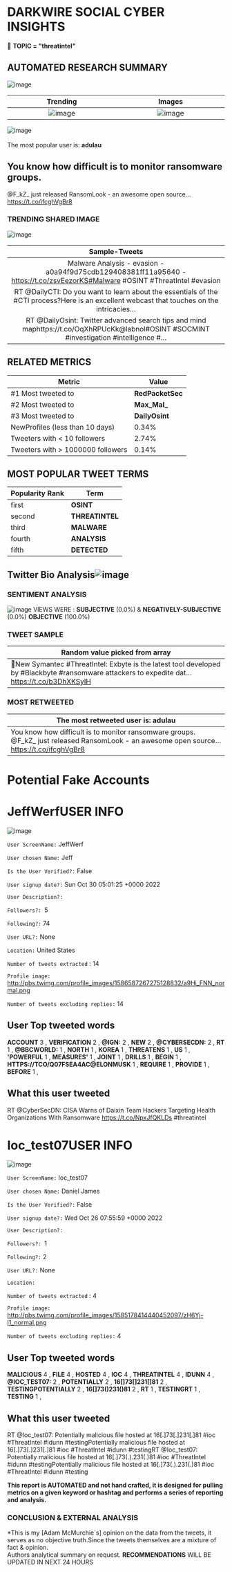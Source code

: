 # DARKWIRE SOCIAL CYBER INSIGHTS 
&#x1F34E; **TOPIC = "threatintel"**

## AUTOMATED RESEARCH SUMMARY
  ![image](darkLogo.png)   

|  Trending  |   Images | 
:-------------------------:|:-------------------------:
|  ![image](assets/threatintel/imageFile1.jpg)     <img width=200/> | ![image](assets/threatintel/imageFile2.jpg) <img width=200/> |   
 
 
![image](assets/threatintel/TWEETS.png)
<br></br>
The most popular user is: **adulau**  
 

## You know how difficult is to monitor ransomware groups. 

@F_kZ_ just released RansomLook - an awesome open source… https://t.co/ifcghVgBr8 

  




### TRENDING SHARED IMAGE

![image](assets/threatintel/twitterPostedImage.png)



|                **Sample-Tweets**        |
| :-------------: |
| Malware Analysis - evasion - a0a94f9d75cdb129408381ff11a95640 - https://t.co/zsvEezorKS#Malware #OSINT #ThreatIntel  #evasion |
| RT @DailyCTI: Do you want to learn about the essentials of the #CTI process?Here is an excellent webcast that touches on the intricacies… |
| RT @DailyOsint: Twitter advanced search tips and mind maphttps://t.co/OqXhRPUcKk@labnol#OSINT #SOCMINT #investigation #intelligence #… |

## RELATED METRICS<br>
| Metric | Value |
| ------------- | ------------- |
| #1 Most tweeted to  | **RedPacketSec** |
| #2 Most tweeted to  | **Max_Mal_** |
| #3 Most tweeted to  | **DailyOsint** |
| NewProfiles (less than 10 days) | 0.34%  |
| Tweeters with < 10 followers  | 2.74%|
| Tweeters with > 1000000 followers  | 0.14%  |



## MOST POPULAR TWEET TERMS 


| Popularity Rank  | Term |
| ------------- | ------------- |
| first  | **OSINT**  |
| second  | **THREATINTEL**  |
| third  | **MALWARE** |
| fourth  | **ANALYSIS**  |
| fifth  | **DETECTED**  |


## Twitter Bio Analysis![image](assets/threatintel/BIO.png)
### SENTIMENT ANALYSIS
![image](assets/threatintel/sentiment.png)
VIEWS WERE : **SUBJECTIVE**  (0.0%) & **NEGATIVELY-SUBJECTIVE** (0.0%) **OBJECTIVE** (100.0%)

### TWEET SAMPLE 
| Random value picked from array |
| ------------- |
|🚨New Symantec #ThreatIntel: Exbyte is the latest tool developed by #Blackbyte #ransomware attackers to expedite dat… https://t.co/b3DhXKSyIH |

### MOST RETWEETED 

| The most retweeted user is: **adulau**  |
| ------------- |
| You know how difficult is to monitor ransomware groups. @F_kZ_ just released RansomLook - an awesome open source… https://t.co/ifcghVgBr8 |

# Potential Fake Accounts
 
# JeffWerfUSER INFO
![image](http://pbs.twimg.com/profile_images/1586587267275128832/a9Hi_FNN_normal.png)
 
`User ScreenName:` JeffWerf 
 
`User chosen Name:` Jeff 
 
`Is the User Verified?:` False 
 
`User signup date?:` Sun Oct 30 05:01:25 +0000 2022 
 
`User Description?:`  
 
`Followers?: `5 
 
`Following?:` 74 
 
`User URL?:` None 
 
`Location:` United States 
 
`Number of tweets extracted`  : 14 
 
`Profile image:` http://pbs.twimg.com/profile_images/1586587267275128832/a9Hi_FNN_normal.png 
 
`Number of tweets excluding replies:` 14 
 

 

 
## User Top tweeted words 
 
**ACCOUNT** 3 , **VERIFICATION** 2 , **@IGN:** 2 , **NEW** 2 , **@CYBERSECDN:** 2 , **RT** 1 , **@BBCWORLD:** 1 , **NORTH** 1 , **KOREA** 1 , **THREATENS** 1 , **US** 1 , **'POWERFUL** 1 , **MEASURES'** 1 , **JOINT** 1 , **DRILLS** 1 , **BEGIN** 1 , **HTTPS://TCO/Q07FSEA4AC@ELONMUSK** 1 , **REQUIRE** 1 , **PROVIDE** 1 , **BEFORE** 1 , 
 
## What this user tweeted
 
RT @CyberSecDN: CISA Warns of Daixin Team Hackers Targeting Health Organizations With Ransomware https://t.co/NpxJfQKLDs #threatintel
 
# Ioc_test07USER INFO
![image](http://pbs.twimg.com/profile_images/1585178414440452097/zH6Yj-l1_normal.png)
 
`User ScreenName:` Ioc_test07 
 
`User chosen Name:` Daniel James 
 
`Is the User Verified?:` False 
 
`User signup date?:` Wed Oct 26 07:55:59 +0000 2022 
 
`User Description?:`  
 
`Followers?: `1 
 
`Following?:` 2 
 
`User URL?:` None 
 
`Location:`  
 
`Number of tweets extracted`  : 4 
 
`Profile image:` http://pbs.twimg.com/profile_images/1585178414440452097/zH6Yj-l1_normal.png 
 
`Number of tweets excluding replies:` 4 
 

 

 
## User Top tweeted words 
 
**MALICIOUS** 4 , **FILE** 4 , **HOSTED** 4 , **IOC** 4 , **THREATINTEL** 4 , **IDUNN** 4 , **@IOC_TEST07:** 2 , **POTENTIALLY** 2 , **16[]73[]231[]81** 2 , **TESTINGPOTENTIALLY** 2 , **16[]73()231()81** 2 , **RT** 1 , **TESTINGRT** 1 , **TESTING** 1 , 
 
## What this user tweeted
 
RT @Ioc_test07: Potentially malicious file hosted at 16[.]73[.]231[.]81 #ioc #ThreatIntel #idunn #testingPotentially malicious file hosted at 16[.]73[.]231[.]81 #ioc #ThreatIntel #idunn #testingRT @Ioc_test07: Potentially malicious file hosted at 16[.]73(.).231(.)81 #ioc #ThreatIntel #idunn #testingPotentially malicious file hosted at 16[.]73(.).231(.)81 #ioc #ThreatIntel #idunn #testing
 

<b> This report is AUTOMATED and not hand crafted, it is designed for pulling metrics on a given keyword or hashtag and performs a series of reporting and analysis.</b>  
### CONCLUSION & EXTERNAL ANALYSIS

*This is my [Adam McMurchie`s] opinion on the data from the tweets, it serves as no objective truth.Since the tweets themselves are a mixture of fact & opinion.<br>
Authors analytical summary on request.
**RECOMMENDATIONS** WILL BE UPDATED IN NEXT  24 HOURS <br>